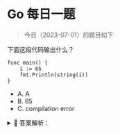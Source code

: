 # Go 每日一题

> 今日（2023-07-01）的题目如下

下面这段代码输出什么？

```golang
func main() {  
    i := 65
    fmt.Println(string(i))
}
```

- A. A
- B. 65
- C. compilation error

<details>
<summary style="cursor: pointer">🔑 答案解析：</summary>
<div>

参考答案及解析：A。

UTF-8 编码中，十进制数字 65 对应的符号是 A。

</div>
</details>
